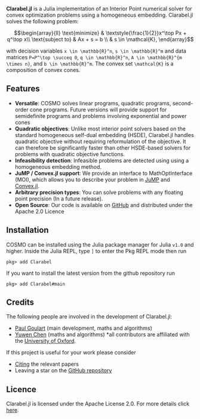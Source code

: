 __Clarabel.jl__ is a Julia implementation of an Interior Point numerical solver for convex optimization problems using a homogeneous embedding.  Clarabel.jl solves the following problem:

```math
\begin{array}{ll} \text{minimize} & \textstyle{\frac{1}{2}}x^\top Px + q^\top x\\ \text{subject to} & Ax + s = b \\ & s \in \mathcal{K},
\end{array}
```

with decision variables ``x \in \mathbb{R}^n``, ``s \in \mathbb{R}^m`` and data matrices ``P=P^\top \succeq 0``, ``q \in \mathbb{R}^n``, ``A \in \mathbb{R}^{m \times n}``, and ``b \in \mathbb{R}^m``. The convex set ``\mathcal{K}`` is a composition of convex cones.

## Features

* __Versatile__: COSMO solves linear programs, quadratic programs, second-order cone programs.  Future versions will provide support for semidefinite programs and problems involving exponential and power cones
* __Quadratic objectives__: Unlike most interior point solvers based on the standard homogeneous self-dual embedding (HSDE), Clarabel.jl handles quadratic objective without requiring reformulation of the objective.   It can therefore be significantly faster than other HSDE-based solvers for problems with quadratic objective functions.
* __Infeasibility detection__: Infeasible problems are detected using using a homogeneous embedding method.
* __JuMP / Convex.jl support__: We provide an interface to MathOptInterface (MOI), which allows you to describe your problem in [JuMP](https://github.com/JuliaOpt/JuMP.jl) and [Convex.jl](https://github.com/JuliaOpt/Convex.jl).
* __Arbitrary precision types__: You can solve problems with any floating point precision (In a future release).
* __Open Source__: Our code is available on [GitHub](https://github.com/oxfordcontrol/Clarabel.jl) and distributed under the Apache 2.0 Licence

## Installation
COSMO can be installed using the Julia package manager for Julia `v1.0` and higher. Inside the Julia REPL, type `]` to enter the Pkg REPL mode then run

`pkg> add Clarabel`

If you want to install the latest version from the github repository run

`pkg> add Clarabel#main`

## Credits

The following people are involved in the development of Clarabel.jl:
* [Paul Goulart](http://users.ox.ac.uk/~engs1373/) (main development, maths and algorithms)
* [Yuwen Chen](https://markcannon.github.io) (maths and algorithms)
\*all contributors are affiliated with the [University of Oxford](http://www2.eng.ox.ac.uk/control).

If this project is useful for your work please consider
* [Citing](citing.md) the relevant papers
* Leaving a star on the [GitHub repository](https://github.com/oxfordcontrol/Clarabel.jl)


## Licence
Clarabel.jl is licensed under the Apache License 2.0. For more details click [here](https://github.com/oxfordcontrol/Clarabel.jl/blob/master/LICENSE.md).
